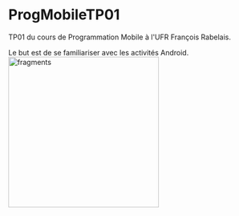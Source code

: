 # ProgMobileTP01
TP01 du cours de Programmation Mobile à l'UFR François Rabelais.


Le but est de se familiariser avec les activités Android.
<br/><img src="https://user-images.githubusercontent.com/58001080/114605910-df4a0980-9c9a-11eb-975b-4fbde9974d5c.gif" alt="fragments" width="300"/>
